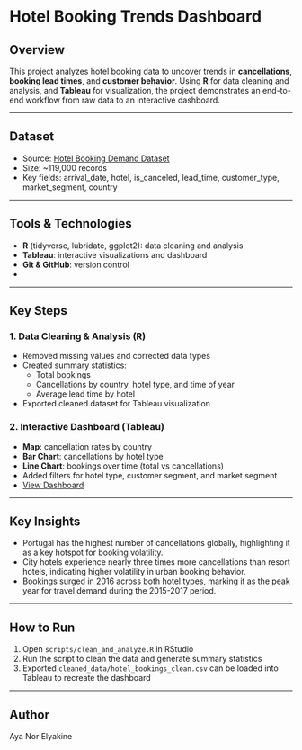 # Hotel Booking Trends Dashboard

## Overview
This project analyzes hotel booking data to uncover trends in **cancellations**, **booking lead times**, and **customer behavior**. Using **R** for data cleaning and analysis, and **Tableau** for visualization, the project demonstrates an end-to-end workflow from raw data to an interactive dashboard.

---

## Dataset
- Source: [Hotel Booking Demand Dataset](https://www.kaggle.com/datasets/jessemostipak/hotel-booking-demand)  
- Size: ~119,000 records  
- Key fields: arrival_date, hotel, is_canceled, lead_time, customer_type, market_segment, country

---

## Tools & Technologies
- **R** (tidyverse, lubridate, ggplot2): data cleaning and analysis  
- **Tableau**: interactive visualizations and dashboard  
- **Git & GitHub**: version control
- 
---

## Key Steps

### 1. Data Cleaning & Analysis (R)
- Removed missing values and corrected data types  
- Created summary statistics:
  - Total bookings  
  - Cancellations by country, hotel type, and time of year  
  - Average lead time by hotel  
- Exported cleaned dataset for Tableau visualization  

### 2. Interactive Dashboard (Tableau)
- **Map**: cancellation rates by country  
- **Bar Chart**: cancellations by hotel type  
- **Line Chart**: bookings over time (total vs cancellations)  
- Added filters for hotel type, customer segment, and market segment  
- [View Dashboard](https://public.tableau.com/views/HotelBookingTrendsDashboard/Dashboard1?:language=en-US&:sid=&:redirect=auth&:display_count=n&:origin=viz_share_link)

---

## Key Insights
- Portugal has the highest number of cancellations globally, highlighting it as a key hotspot for booking volatility.
- City hotels experience nearly three times more cancellations than resort hotels, indicating higher volatility in urban booking behavior.
- Bookings surged in 2016 across both hotel types, marking it as the peak year for travel demand during the 2015-2017 period.

---

## How to Run
1. Open `scripts/clean_and_analyze.R` in RStudio  
2. Run the script to clean the data and generate summary statistics  
3. Exported `cleaned_data/hotel_bookings_clean.csv` can be loaded into Tableau to recreate the dashboard  

---

## Author
Aya Nor Elyakine
